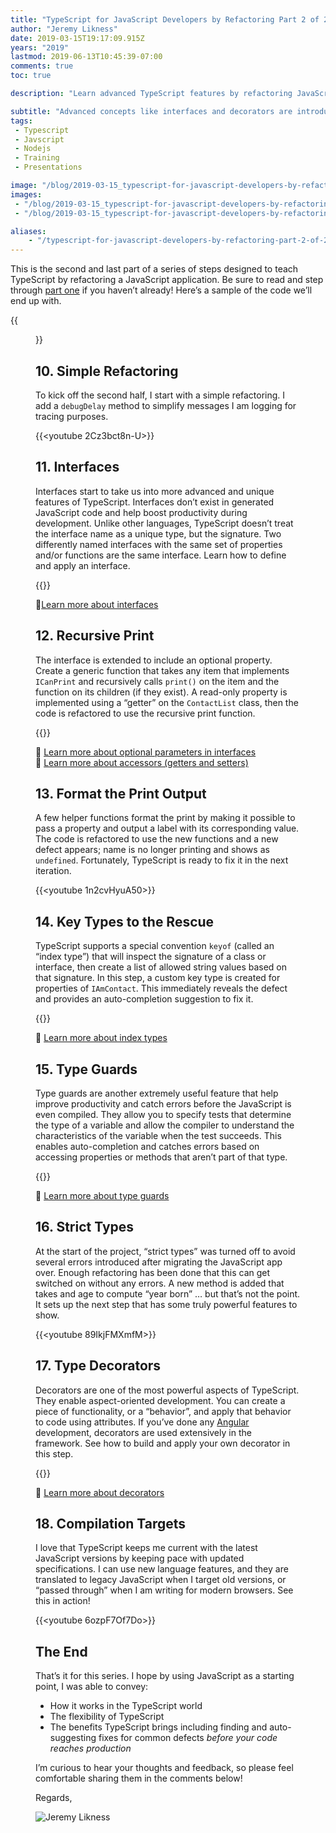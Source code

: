 ```yaml
---
title: "TypeScript for JavaScript Developers by Refactoring Part 2 of 2"
author: "Jeremy Likness"
date: 2019-03-15T19:17:09.915Z
years: "2019"
lastmod: 2019-06-13T10:45:39-07:00
comments: true
toc: true

description: "Learn advanced TypeScript features by refactoring JavaScript to use interfaces, apply type guards, and create aspect-oriented reusable behaviors with experimental decorators."

subtitle: "Advanced concepts like interfaces and decorators are introduced."
tags:
 - Typescript 
 - Javscript 
 - Nodejs 
 - Training 
 - Presentations

image: "/blog/2019-03-15_typescript-for-javascript-developers-by-refactoring-part-2-of-2/images/1.png" 
images:
 - "/blog/2019-03-15_typescript-for-javascript-developers-by-refactoring-part-2-of-2/images/1.png" 
 - "/blog/2019-03-15_typescript-for-javascript-developers-by-refactoring-part-2-of-2/images/2.gif" 

aliases:
    - "/typescript-for-javascript-developers-by-refactoring-part-2-of-2-1efee67003bc"
---
```


This is the second and last part of a series of steps designed to teach TypeScript by refactoring a JavaScript application. Be sure to read and step through [part one](https://blog.jeremylikness.com/typescript-for-javascript-developers-by-refactoring-part-1-of-2-1c3f97115b1f) if you haven’t already! Here’s a sample of the code we’ll end up with.

{{<figure src="/blog/2019-03-15_typescript-for-javascript-developers-by-refactoring-part-2-of-2/images/1.png" caption="Sample code" alt="Sample code">}}

## 10. Simple Refactoring

To kick off the second half, I start with a simple refactoring. I add a `debugDelay` method to simplify messages I am logging for tracing purposes.

{{<youtube 2Cz3bct8n-U>}}

## 11. Interfaces

Interfaces start to take us into more advanced and unique features of TypeScript. Interfaces don’t exist in generated JavaScript code and help boost productivity during development. Unlike other languages, TypeScript doesn’t treat the interface name as a unique type, but the signature. Two differently named interfaces with the same set of properties and/or functions are the same interface. Learn how to define and apply an interface.

{{<youtube EUGNhz7y5TQ>}}

🔗[Learn more about interfaces](https://jlik.me/fdu)

## 12. Recursive Print

The interface is extended to include an optional property. Create a generic function that takes any item that implements `ICanPrint` and recursively calls `print()` on the item and the function on its children (if they exist). A read-only property is implemented using a “getter” on the `ContactList` class, then the code is refactored to use the recursive print function.

{{<youtube rSER94B3Uyg>}}

🔗 [Learn more about optional parameters in interfaces](https://jlik.me/fe4)  
🔗 [Learn more about accessors (getters and setters)](https://jlik.me/fe5)

## 13. Format the Print Output

A few helper functions format the print by making it possible to pass a property and output a label with its corresponding value. The code is refactored to use the new functions and a new defect appears; name is no longer printing and shows as `undefined`. Fortunately, TypeScript is ready to fix it in the next iteration.

{{<youtube 1n2cvHyuA50>}}

## 14. Key Types to the Rescue

TypeScript supports a special convention `keyof` (called an “index type”) that will inspect the signature of a class or interface, then create a list of allowed string values based on that signature. In this step, a custom key type is created for properties of `IAmContact`. This immediately reveals the defect and provides an auto-completion suggestion to fix it.

{{<youtube tJrF1l6by60>}}

🔗 [Learn more about index types](https://jlik.me/fff)

## 15. Type Guards

Type guards are another extremely useful feature that help improve productivity and catch errors before the JavaScript is even compiled. They allow you to specify tests that determine the type of a variable and allow the compiler to understand the characteristics of the variable when the test succeeds. This enables auto-completion and catches errors based on accessing properties or methods that aren’t part of that type.

{{<youtube QIE1rZJoXJM>}}

🔗 [Learn more about type guards](https://jlik.me/ffg)

## 16. Strict Types

At the start of the project, “strict types” was turned off to avoid several errors introduced after migrating the JavaScript app over. Enough refactoring has been done that this can get switched on without any errors. A new method is added that takes and age to compute “year born” … but that’s not the point. It sets up the next step that has some truly powerful features to show.

{{<youtube 89IkjFMXmfM>}}

## 17. Type Decorators

Decorators are one of the most powerful aspects of TypeScript. They enable aspect-oriented development. You can create a piece of functionality, or a “behavior”, and apply that behavior to code using attributes. If you’ve done any [Angular](https://angular.io/) development, decorators are used extensively in the framework. See how to build and apply your own decorator in this step.

{{<youtube sgAa9NHShGw>}}

🔗 [Learn more about decorators](https://jlik.me/fgh)

## 18. Compilation Targets

I love that TypeScript keeps me current with the latest JavaScript versions by keeping pace with updated specifications. I can use new language features, and they are translated to legacy JavaScript when I target old versions, or “passed through” when I am writing for modern browsers. See this in action!

{{<youtube 6ozpF7Of7Do>}}

## The End

That’s it for this series. I hope by using JavaScript as a starting point, I was able to convey:

* How it works in the TypeScript world
* The flexibility of TypeScript
* The benefits TypeScript brings including finding and auto-suggesting fixes for common defects _before your code reaches production_

I’m curious to hear your thoughts and feedback, so please feel comfortable sharing them in the comments below!

Regards,

![Jeremy Likness](/blog/2019-03-15_typescript-for-javascript-developers-by-refactoring-part-2-of-2/images/2.gif)
